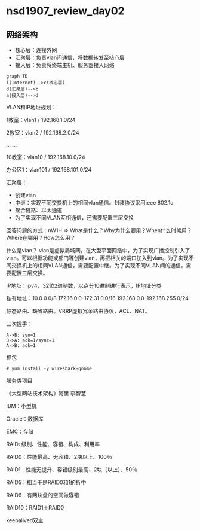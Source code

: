 # nsd1907_review_day02

## 网络架构

- 核心层：连接外网
- 汇聚层：负责vlan间通信，将数据转发至核心层
- 接入层：负责将终端主机、服务器接入网络

```mermaid
graph TD
i(Internet)-->c(核心层)
d(汇聚层)-->c
a(接入层)-->d
```

VLAN和IP地址规划：

1教室：vlan1 / 192.168.1.0/24

2教室：vlan2 / 192.168.2.0/24

... ...

10教室：vlan10 / 192.168.10.0/24

办公区1：vlan101 / 192.168.101.0/24



汇聚层：

- 创建vlan
- 中继：实现不同交换机上的相同vlan通信。封装协议采用ieee 802.1q
- 聚合链路、以太通道
- 为了实现不同VLAN互相通信，还需要配置三层交换

回答问题的方式：nW1H => What是什么？Why为什么要用？When什么时候用？Where在哪用？How怎么用？

什么是vlan？ vlan是虚拟局域网。在大型平面网络中，为了实现广播控制引入了vlan。可以根据功能或部门等创建vlan，再把相关的端口加入到vlan。为了实现不同交换机上的相同VLAN通信，需要配置中继。为了实现不同VLAN间的通信，需要配置三层交换。

IP地址：ipv4，32位2进制数，以点分10进制进行表示，IP地址分类

私有地址：10.0.0.0/8  172.16.0.0-172.31.0.0/16  192.168.0.0-192.168.255.0/24

静态路由、缺省路由。VRRP虚拟冗余路由协议，ACL、NAT。

三次握手：

```sequence
A->B: syn=1
B->A: ack=1/sync=1
A->B: ack=1
```

抓包

```shell
# yum install -y wireshark-gnome
```



服务类项目

《大型网站技术架构》阿里 李智慧

IBM：小型机

Oracle：数据库

EMC：存储



RAID: 级别、性能、容错、构成、利用率

RAID0：性能最高、无容错、2块以上、100％

RAID1：性能无提升、容错级别最高、2块（以上）、50％

RAID5：相当于是RAID0和1的折中

RAID6：有两块盘的空间做容错

RAID10：RAID1＋RAID0



keepalived双主









